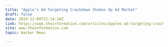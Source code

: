 ```yaml
---
title: "Apple’s Ad-Targeting Crackdown Shakes Up Ad Market"
draft: false
date: 2019-12-09T22:14:34Z
link: https://www.theinformation.com/articles/apples-ad-targeting-crackdown-shakes-up-ad-market?pu=hackernews4qs3ac&utm_medium=RSS&utm_source=hune
site: www.theinformation.com
topic: Hacker News  

---
```

